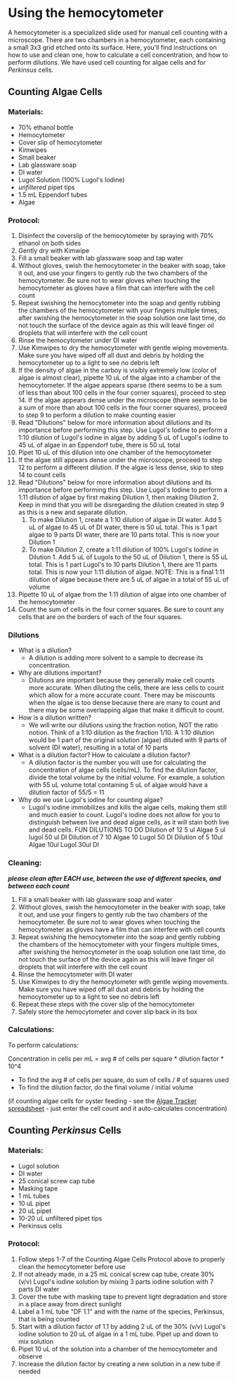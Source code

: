 # Using the hemocytometer

A hemocytometer is a specialized slide used for manual cell counting with a microscope. There are two chambers in a hemocytometer, each containing a small 3x3 grid etched onto its surface. Here, you'll find instructions on how to use and clean one, how to calculate a cell concentration, and how to perform dilutions. We have used cell counting for algae cells and for *Perkinsus* cells. 

## Counting Algae Cells 
### Materials: 
- 70% ethanol bottle 
- Hemocytometer 
- Cover slip of hemocytometer
- Kimwipes
- Small beaker 
- Lab glassware soap
- DI water
- Lugol Solution (100% Lugol's Iodine)
- *unfiltered* pipet tips
- 1.5 mL Eppendorf tubes
- Algae

### Protocol:
1. Disinfect the coverslip of the hemocytometer by spraying with 70% ethanol on both sides
2. Gently dry with Kimwipe
3. Fill a small beaker with lab glassware soap and tap water
4. Without gloves, swish the hemocytometer in the beaker with soap, take it out, and use your fingers to gently rub the two chambers of the hemocytometer. Be sure not to wear gloves when touching the hemocytometer as gloves have a film that can interfere with the cell count 
5. Repeat swishing the hemocytometer into the soap and gently rubbing the chambers of the hemocytometer with your fingers multiple times, after swishing the hemocytometer in the soap solution one last time, do not touch the surface of the device again as this will leave finger oil droplets that will interfere with the cell count 
6. Rinse the hemocytometer under DI water
7. Use Kimwipes to dry the hemocytometer with gentle wiping movements. Make sure you have wiped off all dust and debris by holding the hemocytometer up to a light to see no debris left
8. If the density of algae in the carboy is visibly extremely low (color of algae is almost clear), pipette 10 uL of the algae into a chamber of the hemocytometer. If the algae appears sparse (there seems to be a sum of less than about 100 cells in the four corner squares), proceed to step 14. If the algae appears dense under the microscope (there seems to be a sum of more than about 100 cells in the four corner squares), proceed to step 9 to perform a dilution to make counting easier
9. Read "Dilutions" below for more information about dilutions and its importance before performing this step. Use Lugol's Iodine to perform a 1:10 dilution of Lugol's iodine in algae by adding 5 uL of Lugol's iodine to 45 uL of algae in an Eppendorf tube, there is 50 uL total
10. Pipet 10 uL of this dilution into one chamber of the hemocytometer
11. If the algae still appears dense under the microscope, proceed to step 12 to perform a different dilution. If the algae is less dense, skip to step 14 to count cells
12. Read "Dilutions" below for more information about dilutions and its importance before performing this step. Use Lugol's Iodine to perform a 1:11 dilution of algae by first making Dilution 1, then making Dilution 2. Keep in mind that you will be disregarding the dilution created in step 9 as this is a new and separate dilution. 
	1. To make Dilution 1, create a 1:10 dilution of algae in DI water. Add 5 uL of algae to 45 uL of DI water, there is 50 uL total. This is 1 part algae to 9 parts DI water, there are 10 parts total. This is now your Dilution 1
	2. To make Dilution 2, create a 1:11 dilution of 100% Lugol's Iodine in Dilution 1. Add 5 uL of Lugols to the 50 uL of Dilution 1, there is 55 uL total. This is 1 part Lugol's to 10 parts Dilution 1, there are 11 parts total. This is now your 1:11 dilution of algae.
	 NOTE: This is a final 1:11 dilution of algae because there are 5 uL of algae in a total of 55 uL of volume
13. Pipette 10 uL of algae from the 1:11 dilution of algae into one chamber of the hemocytometer 
14. Count the sum of cells in the four corner squares. Be sure to count any cells that are on the borders of each of the four squares.

### Dilutions
- What is a dilution?
	- A dilution is adding more solvent to a sample to decrease its concentration. 
- Why are dilutions important?
	- Dilutions are important because they generally make cell counts more accurate. When diluting the cells, there are less cells to count which allow for a more accurate count. There may be miscounts when the algae is too dense because there are many to count and there may be some overlapping algae that make it difficult to count. 
- How is a dilution written?
	- We will write our dilutions using the fraction notion, NOT the ratio notion. Think of a 1:10 dilution as the fraction 1/10. A 1:10 dilution would be 1 part of the original solution (algae) diluted with 9 parts of solvent (DI water), resulting in a total of 10 parts
- What is a dilution factor? How to calculate a dilution factor?
	- A dilution factor is the number you will use for calculating the concentration of algae cells (cells/mL). To find the dilution factor, divide the total volume by the initial volume. For example, a solution with 55 uL volume total containing 5 uL of algae would have a dilution factor of 55/5 = 11
- Why do we use Lugol's iodine for counting algae?
	- Lugol's iodine immobilizes and kills the algae cells, making them still and much easier to count. Lugol's iodine does not allow for you to distinguish between live and dead algae cells, as it will stain both live and dead cells. 
FUN DILUTIONS TO DO
Dilution of 12
5 ul Algae
5 ul lugol
50 ul DI
Dilution of 7
10 Algae
10 Lugol
50 DI
Dilution of 5
10ul Algae
10ul Lugol
30ul DI
### Cleaning:
***please clean after EACH use, between the use of different species, and between each count***
1. Fill a small beaker with lab glassware soap and water
2. Without gloves, swish the hemocytometer in the beaker with soap, take it out, and use your fingers to gently rub the two chambers of the hemocytometer. Be sure not to wear gloves when touching the hemocytometer as gloves have a film that can interfere with cell counts
3. Repeat swishing the hemocytometer into the soap and gently rubbing the chambers of the hemocytometer with your fingers multiple times, after swishing the hemocytometer in the soap solution one last time, do not touch the surface of the device again as this will leave finger oil droplets that will interfere with the cell count 
4. Rinse the hemocytometer with DI water
5. Use Kimwipes to dry the hemocytometer with gentle wiping movements. Make sure you have wiped off all dust and debris by holding the hemocytometer up to a light to see no debris left
6. Repeat these steps with the cover slip of the hemocytometer
7. Safely store the hemocytometer and cover slip back in its box

### Calculations:

To perform calculations: 

Concentration in cells per mL = avg # of cells per square * dilution factor * 10^4
- To find the avg # of cells per square, do sum of cells / # of squares used
- To find the dilution factor, do the final volume / initial volume

(if counting algae cells for oyster feeding - see the [Algae Tracker spreadsheet](https://docs.google.com/spreadsheets/d/1UBeluqx4SQUdaInXP4of0siFTtXhhd97nKfENCC8lmE/edit?gid=0#gid=0) - just enter the cell count and it auto-calculates concentration)


## Counting *Perkinsus* Cells

### Materials:
- Lugol solution
- DI water
- 25 conical screw cap tube
- Masking tape
- 1 mL tubes
- 10 uL pipet 
- 20 uL pipet
- 10-20 uL unfiltered pipet tips 
- Perkinsus cells

### Protocol:
1. Follow steps 1-7 of the Counting Algae Cells Protocol above to properly clean the hemocytometer before use
2. If not already made, in a 25 mL conical screw cap tube, create 30% (v/v) Lugol's iodine solution by mixing 3 parts iodine solution with 7 parts DI water
3. Cover the tube with masking tape to prevent light degradation and store in a place away from direct sunlight
4. Label a 1 mL tube "DF 1.1" and with the name of the species, Perkinsus, that is being counted
5. Start with a dilution factor of 1.1 by adding 2 uL of the 30% (v/v) Lugol's iodine solution to 20 uL of algae in a 1 mL tube. Pipet up and down to mix solution
6. Pipet 10 uL of the solution into a chamber of the hemocytometer and observe
7. Increase the dilution factor by creating a new solution in a new tube if needed

